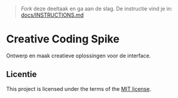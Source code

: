 > _Fork_ deze deeltaak en ga aan de slag. 
De instructie vind je in: [docs/INSTRUCTIONS.md](docs/INSTRUCTIONS.md)

# Creative Coding Spike

Ontwerp en maak creatieve oplossingen voor de interface.


## Licentie

This project is licensed under the terms of the [MIT license](./LICENSE).
